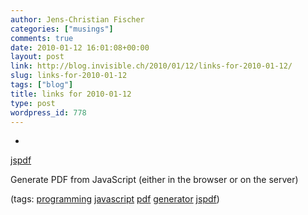 ```yaml
---
author: Jens-Christian Fischer
categories: ["musings"]
comments: true
date: 2010-01-12 16:01:08+00:00
layout: post
link: http://blog.invisible.ch/2010/01/12/links-for-2010-01-12/
slug: links-for-2010-01-12
tags: ["blog"]
title: links for 2010-01-12
type: post
wordpress_id: 778
---
```


  * 
                

[jspdf](http://code.google.com/p/jspdf/)


                

Generate PDF from JavaScript (either in the browser or on the server)


                

(tags: [programming](http://delicious.com/jaycee/programming) [javascript](http://delicious.com/jaycee/javascript) [pdf](http://delicious.com/jaycee/pdf) [generator](http://delicious.com/jaycee/generator) [jspdf](http://delicious.com/jaycee/jspdf))


            
